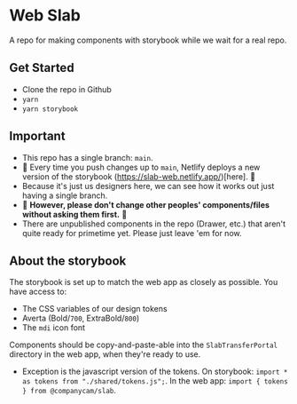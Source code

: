 # Web Slab

A repo for making components with storybook while we wait for a real repo.

## Get Started

- Clone the repo in Github
- `yarn`
- `yarn storybook`

## Important

- This repo has a single branch: `main`.
- 🚨 Every time you push changes up to `main`, Netlify deploys a new version of the storybook (https://slab-web.netlify.app/)[here]. 🚨
- Because it's just us designers here, we can see how it works out just having a single branch.
- 🙏 **However, please don't change other peoples' components/files without asking them first.** 🙏
- There are unpublished components in the repo (Drawer, etc.) that aren't quite ready for primetime yet. Please just leave 'em for now.

## About the storybook

The storybook is set up to match the web app as closely as possible. You have access to:

- The CSS variables of our design tokens
- Averta (Bold/`700`, ExtraBold/`800`)
- The `mdi` icon font

Components should be copy-and-paste-able into the `SlabTransferPortal` directory in the web app, when they're ready to use.

- Exception is the javascript version of the tokens. On storybook: `import * as tokens from "./shared/tokens.js";`. In the web app: `import { tokens } from @companycam/slab`.
